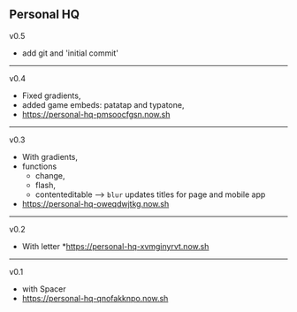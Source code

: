 ## Personal HQ

v0.5
* add git and 'initial commit'
___

v0.4
* Fixed gradients,
* added game embeds: patatap and typatone,
* https://personal-hq-pmsoocfgsn.now.sh
___

v0.3
* With gradients,
* functions
    * change,
    * flash,
    * contenteditable —> `blur` updates titles for page and mobile app
* https://personal-hq-oweqdwjtkg.now.sh
___

v0.2
* With letter
*https://personal-hq-xvmginyrvt.now.sh
___

v0.1
* with Spacer
* https://personal-hq-qnofakknpo.now.sh
